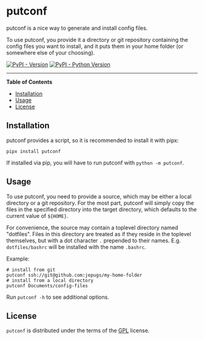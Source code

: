 # putconf

putconf is a nice way to generate and install config files.

To use putconf, you provide it a directory or git repository containing the
config files you want to install, and it puts them in your home folder (or
somewhere else of your choosing).

[![PyPI - Version](https://img.shields.io/pypi/v/putconf.svg)](https://pypi.org/project/putconf)
[![PyPI - Python Version](https://img.shields.io/pypi/pyversions/putconf.svg)](https://pypi.org/project/putconf)

-----

**Table of Contents**

- [Installation](#installation)
- [Usage](#usage)
- [License](#license)

## Installation

putconf provides a script, so it is recommended to install it with pipx:

```console
pipx install putconf
```

If installed via pip, you will have to run putconf with `python -m putconf`.

## Usage

To use putconf, you need to provide a source, which may be either a local
directory or a git repository. For the most part, putconf will simply copy the
files in the specified directory into the target directory, which defaults to
the current value of `${HOME}`.

For convenience, the source may contain a toplevel directory named "dotfiles".
Files in this directory are treated as if they reside in the toplevel
themselves, but with a dot character `.` prepended to their names. E.g.
`dotfiles/bashrc` will be installed with the name `.bashrc`.

Example:
```console
# install from git
putconf ssh://git@github.com:jepugs/my-home-folder
# install from a local directory
putconf Documents/config-files
```

Run `putconf -h` to see additional options.


## License

`putconf` is distributed under the terms of the [GPL](https://spdx.org/licenses/GPL-3.0-or-later.html) license.
